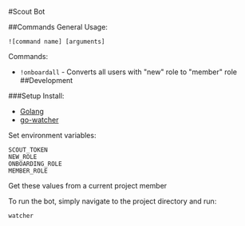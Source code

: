 #Scout Bot

##Commands
General Usage:
```
![command name] [arguments]
```
Commands:
- `!onboardall` - Converts all users with "new" role to "member" role
##Development

###Setup
Install:
- [Golang](https://golang.org/)
- [go-watcher](https://github.com/canthefason/go-watcher)

Set environment variables:
```
SCOUT_TOKEN
NEW_ROLE
ONBOARDING_ROLE
MEMBER_ROLE
```
Get these values from a current project member

To run the bot, simply navigate to the project directory and run:
```
watcher
```
